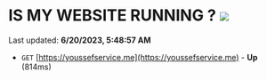 # IS MY WEBSITE RUNNING ? [![](https://img.shields.io/static/v1?label=Sponsor&message=%E2%9D%A4&logo=GitHub&color=%23fe8e86)](https://github.com/sponsors/<username>)

Last updated: **6/20/2023, 5:48:57 AM**

- `GET` [https://youssefservice.me](https://youssefservice.me) - **Up** (814ms)
